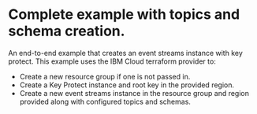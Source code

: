# Complete example with topics and schema creation.

An end-to-end example that creates an event streams instance with key protect.
This example uses the IBM Cloud terraform provider to:
 - Create a new resource group if one is not passed in.
 - Create a Key Protect instance and root key in the provided region.
 - Create a new event streams instance in the resource group and region provided along with configured topics and schemas.
